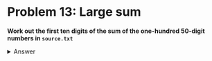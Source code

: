 # Problem 13: Large sum

**Work out the first ten digits of the sum of the one-hundred 50-digit numbers in `source.txt`**

<details>
  <summary>Answer</summary>

  ```shell
  $ python ./main.py
  ANSWER: 5537376230
  ```

</details>